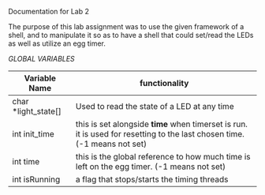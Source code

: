 Documentation for Lab 2 

The purpose of this lab assignment was to use the given framework of a shell, and to manipulate it so as to have a shell that could set/read the LEDs as well as utilize an egg timer.

*GLOBAL VARIABLES*

Variable Name | functionality
------------ | -------------
char *light_state[] | Used to read the state of a LED at any time
int init_time | this is set alongside **time** when timerset is run. it is used for resetting to the last chosen time. (-1 means not set)
int  time | this is the global reference to how much time is left on the egg timer. (-1 means not set)
int isRunning | a flag that stops/starts the timing threads




